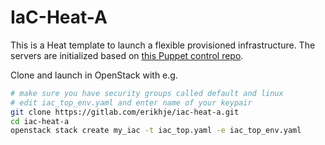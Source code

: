 # IaC-Heat-A

This is a Heat template to launch a flexible provisioned infrastructure. The servers are initialized based on [this Puppet control repo](https://bitbucket.org/ANTIOFF/control-repo-a-gruppe-7/src/production/).

Clone and launch in OpenStack with e.g.
```bash
# make sure you have security groups called default and linux
# edit iac_top_env.yaml and enter name of your keypair
git clone https://gitlab.com/erikhje/iac-heat-a.git
cd iac-heat-a
openstack stack create my_iac -t iac_top.yaml -e iac_top_env.yaml
```

